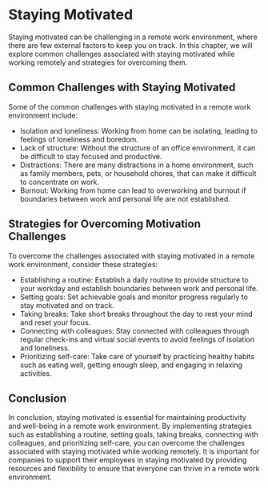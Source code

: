 # Staying Motivated

Staying motivated can be challenging in a remote work environment, where there are few external factors to keep you on track. In this chapter, we will explore common challenges associated with staying motivated while working remotely and strategies for overcoming them.

Common Challenges with Staying Motivated
----------------------------------------

Some of the common challenges with staying motivated in a remote work environment include:

* Isolation and loneliness: Working from home can be isolating, leading to feelings of loneliness and boredom.
* Lack of structure: Without the structure of an office environment, it can be difficult to stay focused and productive.
* Distractions: There are many distractions in a home environment, such as family members, pets, or household chores, that can make it difficult to concentrate on work.
* Burnout: Working from home can lead to overworking and burnout if boundaries between work and personal life are not established.

Strategies for Overcoming Motivation Challenges
-----------------------------------------------

To overcome the challenges associated with staying motivated in a remote work environment, consider these strategies:

* Establishing a routine: Establish a daily routine to provide structure to your workday and establish boundaries between work and personal life.
* Setting goals: Set achievable goals and monitor progress regularly to stay motivated and on track.
* Taking breaks: Take short breaks throughout the day to rest your mind and reset your focus.
* Connecting with colleagues: Stay connected with colleagues through regular check-ins and virtual social events to avoid feelings of isolation and loneliness.
* Prioritizing self-care: Take care of yourself by practicing healthy habits such as eating well, getting enough sleep, and engaging in relaxing activities.

Conclusion
----------

In conclusion, staying motivated is essential for maintaining productivity and well-being in a remote work environment. By implementing strategies such as establishing a routine, setting goals, taking breaks, connecting with colleagues, and prioritizing self-care, you can overcome the challenges associated with staying motivated while working remotely. It is important for companies to support their employees in staying motivated by providing resources and flexibility to ensure that everyone can thrive in a remote work environment.
